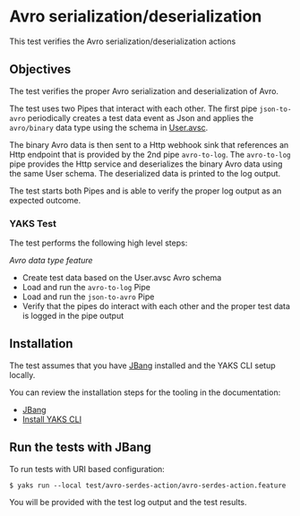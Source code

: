 # Avro serialization/deserialization

This test verifies the Avro serialization/deserialization actions

## Objectives

The test verifies the proper Avro serialization and deserialization of Avro.

The test uses two Pipes that interact with each other. The first pipe `json-to-avro` periodically creates a test data event as Json and applies the `avro/binary` data type using the schema in [User.avsc](User.avsc). 

The binary Avro data is then sent to a Http webhook sink that references an Http endpoint that is provided by the 2nd pipe `avro-to-log`. The `avro-to-log` pipe provides the Http service and deserializes the binary Avro data using the same User schema. The deserialized data is printed to the log output.

The test starts both Pipes and is able to verify the proper log output as an expected outcome.

### YAKS Test

The test performs the following high level steps:

*Avro data type feature*
- Create test data based on the User.avsc Avro schema
- Load and run the `avro-to-log` Pipe
- Load and run the `json-to-avro` Pipe
- Verify that the pipes do interact with each other and the proper test data is logged in the pipe output

## Installation

The test assumes that you have [JBang](https://www.jbang.dev/) installed and the YAKS CLI setup locally.

You can review the installation steps for the tooling in the documentation:

- [JBang](https://www.jbang.dev/documentation/guide/latest/installation.html)
- [Install YAKS CLI](https://github.com/citrusframework/yaks#installation)

## Run the tests with JBang

To run tests with URI based configuration: 

```shell script
$ yaks run --local test/avro-serdes-action/avro-serdes-action.feature
```

You will be provided with the test log output and the test results.
